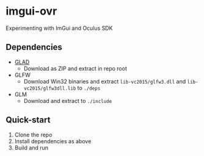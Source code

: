 # imgui-ovr
Experimenting with ImGui and Oculus SDK

## Dependencies
- [GLAD](http://glad.dav1d.de/#profile=compatibility&specification=gl&api=gl%3D4.3&api=gles1%3Dnone&api=gles2%3Dnone&api=glsc2%3Dnone&language=c&loader=on)
	- Download as ZIP and extract in repo root
- GLFW
	- Download Win32 binaries and extract `lib-vc2015/glfw3.dll` and `lib-vc2015/glfw3dll.lib` to `./deps`
- GLM
	- Download and extract to `./include`

## Quick-start
1. Clone the repo
2. Install dependencies as above
3. Build and run